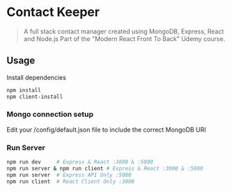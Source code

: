 # Contact Keeper

> A full stack contact manager created using MongoDB, Express, React and Node.js  Part of the "Modern React Front To Back" Udemy course.

## Usage

Install dependencies

```bash
npm install
npm client-install
```

### Mongo connection setup

Edit your /config/default.json file to include the correct MongoDB URI

### Run Server

```bash
npm run dev     # Express & React :3000 & :5000 
npm run server & npm run client # Express & React :3000 & :5000
npm run server  # Express API Only :5000
npm run client  # React Client Only :3000



